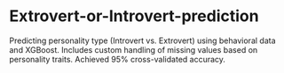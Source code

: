 # Extrovert-or-Introvert-prediction
Predicting personality type (Introvert vs. Extrovert) using behavioral data and XGBoost. Includes custom handling of missing values based on personality traits. Achieved 95% cross-validated accuracy.
